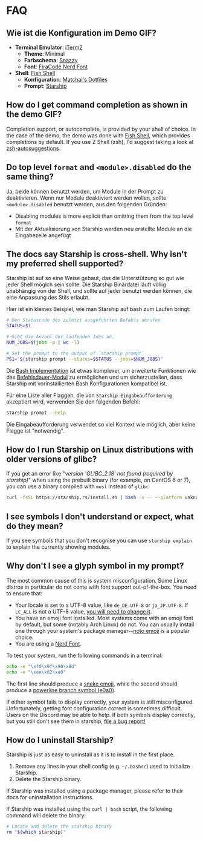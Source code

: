 # FAQ

## Wie ist die Konfiguration im Demo GIF?

- **Terminal Emulator**: [iTerm2](https://iterm2.com/)
  - **Theme**: Minimal
  - **Farbschema**: [Snazzy](https://github.com/sindresorhus/iterm2-snazzy)
  - **Font**: [FiraCode Nerd Font](https://www.nerdfonts.com/font-downloads)
- **Shell**: [Fish Shell](https://fishshell.com/)
  - **Konfiguration**: [Matchai's Dotfiles](https://github.com/matchai/dotfiles/blob/b6c6a701d0af8d145a8370288c00bb9f0648b5c2/.config/fish/config.fish)
  - **Prompt**: [Starship](https://starship.rs/)

## How do I get command completion as shown in the demo GIF?

Completion support, or autocomplete, is provided by your shell of choice. In the case of the demo, the demo was done with [Fish Shell](https://fishshell.com/), which provides completions by default. If you use Z Shell (zsh), I'd suggest taking a look at [zsh-autosuggestions](https://github.com/zsh-users/zsh-autosuggestions).

## Do top level `format` and `<module>.disabled` do the same thing?

Ja, beide können benutzt werden, um Module in der Prompt zu deaktivieren. Wenn nur Module deaktiviert werden wollen, sollte `<module>.disabled` benutzt werden, aus den folgenden Gründen:

- Disabling modules is more explicit than omitting them from the top level `format`
- Mit der Aktualisierung von Starship werden neu erstellte Module an die Eingabezeile angefügt

## The docs say Starship is cross-shell. Why isn't my preferred shell supported?

Starship ist auf so eine Weise gebaut, das die Unterstützung so gut wie jeder Shell möglch sein sollte. Die Starship Binärdatei läuft völlig unabhängig von der Shell, und sollte auf jeder benutzt werden können, die eine Anpassung des Stils erlaubt.

Hier ist ein kleines Beispiel, wie man Starship auf bash zum Laufen bringt:

```sh
# Den Statuscode des zuletzt ausgeführten Befehls abrufen
STATUS=$?

# Gibt die Anzahl der laufenden Jobs an.
NUM_JOBS=$(jobs -p | wc -l)

# Set the prompt to the output of `starship prompt`
PS1="$(starship prompt --status=$STATUS --jobs=$NUM_JOBS)"
```

Die [Bash Implementation](https://github.com/starship/starship/blob/master/src/init/starship.bash) ist etwas komplexer, um erweiterte Funktionen wie das [Befehlsdauer-Modul](https://starship.rs/config/#Command-Duration) zu ermöglichen und um sicherzustellen, dass Starship mit vorinstallierten Bash Konfigurationen kompatibel ist.

Für eine Liste aller Flaggen, die von `Starship-Eingabeaufforderung` akzeptiert wird, verwenden Sie den folgenden Befehl:

```sh
starship prompt --help
```

Die Eingabeaufforderung verwendet so viel Kontext wie möglich, aber keine Flagge ist "notwendig".

## How do I run Starship on Linux distributions with older versions of glibc?

If you get an error like "_version 'GLIBC_2.18' not found (required by starship)_" when using the prebuilt binary (for example, on CentOS 6 or 7), you can use a binary compiled with `musl` instead of `glibc`:

```sh
curl -fsSL https://starship.rs/install.sh | bash -s -- --platform unknown-linux-musl
```

## I see symbols I don't understand or expect, what do they mean?

If you see symbols that you don't recognise you can use `starship explain` to explain the currently showing modules.

## Why don't I see a glyph symbol in my prompt?

The most common cause of this is system misconfiguration. Some Linux distros in particular do not come with font support out-of-the-box. You need to ensure that:

- Your locale is set to a UTF-8 value, like `de_DE.UTF-8` or `ja_JP.UTF-8`. If `LC_ALL` is not a UTF-8 value, [you will need to change it](https://www.tecmint.com/set-system-locales-in-linux/).
- You have an emoji font installed. Most systems come with an emoji font by default, but some (notably Arch Linux) do not. You can usually install one through your system's package manager--[noto emoji](https://www.google.com/get/noto/help/emoji/) is a popular choice.
- You are using a [Nerd Font](https://www.nerdfonts.com/).

To test your system, run the following commands in a terminal:

```sh
echo -e "\xf0\x9f\x90\x8d"
echo -e "\xee\x82\xa0"
```

The first line should produce a [snake emoji](https://emojipedia.org/snake/), while the second should produce a [powerline branch symbol (e0a0)](https://github.com/ryanoasis/powerline-extra-symbols#glyphs).

If either symbol fails to display correctly, your system is still misconfigured. Unfortunately, getting font configuration correct is sometimes difficult. Users on the Discord may be able to help. If both symbols display correctly, but you still don't see them in starship, [file a bug report!](https://github.com/starship/starship/issues/new/choose)

## How do I uninstall Starship?

Starship is just as easy to uninstall as it is to install in the first place.

1. Remove any lines in your shell config (e.g. `~/.bashrc`) used to initialize Starship.
1. Delete the Starship binary.

If Starship was installed using a package manager, please refer to their docs for uninstallation instructions.

If Starship was installed using the `curl | bash` script, the following command will delete the binary:

```sh
# Locate and delete the starship binary
rm "$(which starship)"
```
